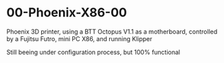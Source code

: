 # 00-Phoenix-X86-00
 Phoenix 3D printer, using a BTT Octopus V1.1 as a motherboard, controlled by a Fujitsu Futro, mini PC X86, and running Klipper
 
 Still beeing under configuration process, but 100% functional
